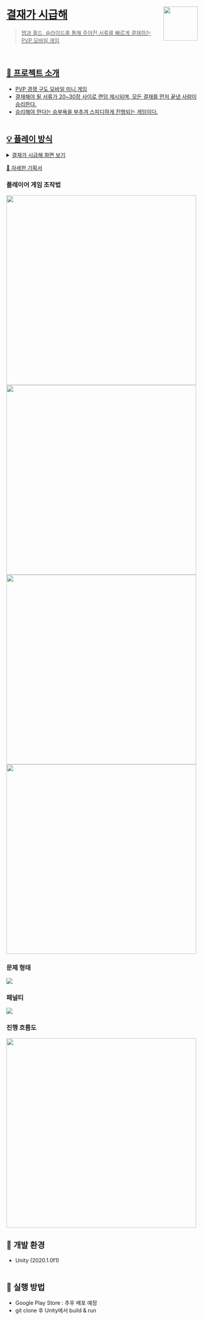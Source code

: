 <a href="https://github.com/TeamOddStampTeam/Payment_Is_Urgent">
    <img src="https://user-images.githubusercontent.com/69100145/217304745-21aad938-31b4-4615-b8e2-874773941657.png" align="right" height="90" />

# 결재가 시급해
> 탭과 홀드, 슬라이드를 통해 주어진 서류를 빠르게 결재하는 PVP 모바일 게임

<br>

## 📢 프로젝트 소개
- PVP 경쟁 구도 모바일 미니 게임
- 결재해야 될 서류가 20~30장 사이로 랜덤 제시되며, 모든 결재를 먼저 끝낸 사람이 승리한다.
- 승리해야 한다는 승부욕을 부추겨 스피디하게 진행되는 게임이다.
<br><br>

## 💡 플레이 방식
<details>
<summary> 결재가 시급해 화면 보기 </summary>
</details>

[:link: 자세한 기획서](https://drive.google.com/file/d/1JA2BYngBUecnbx_zKqOarGxcOErJCrON/view?usp=sharing)

### 플레이어 게임 조작법
<p>
<img src="https://user-images.githubusercontent.com/69100145/217306240-3cc7c967-36c0-498a-8a2a-1a9eeae011ca.png" height = "500"/>
<img src="https://user-images.githubusercontent.com/69100145/217306387-ba816f0f-c3b2-4ca7-a181-7d0128600a52.png" height = "500"/>
<img src="https://user-images.githubusercontent.com/69100145/217306505-52e83d4b-2269-49fa-867a-db39c272fc97.png" height = "500"/>
<img src="https://user-images.githubusercontent.com/69100145/217306601-049bea5a-27a7-4725-a75a-8b02a5baf4d4.png" height = "500" />
</p>

### 문제 형태
<img src="https://user-images.githubusercontent.com/69100145/217303146-a9909276-c596-476b-8882-4489df612ff8.png" weight = "200"/>

### 패널티
<img src="https://user-images.githubusercontent.com/69100145/217303040-6732f5b9-4323-4d31-be68-3aaf4f98b50a.png" weight = "200" />

### 진행 흐름도
<img src="https://user-images.githubusercontent.com/69100145/217302948-8a24901c-ec1c-4d98-9730-8dd5837ed09b.png" height = "500" />


## 🔨 개발 환경
- Unity (2020.1.0f1)
<br><br>

## 📌 실행 방법
- Google Play Store : 추후 배포 예정
- git clone 후 Unity에서 build & run

